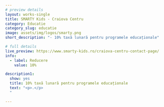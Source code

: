```yaml
---
# preview details
layout: works-single
title: SMARTY Kids - Craiova Centru
category: Educatie
category_slug: educatie
image: assets/img/logos/smarty.png
short_description: "- 10% taxă lunară pentru programele educaționale"

# full details
live_preview: https://www.smarty-kids.ro/craiova-centru-contact-page/
info:
  - label: Reducere
    value: 10%

description1:
  show: yes
  title: 10% taxă lunară pentru programele educaționale
  text: "<p>.</p>
  "

---
```

